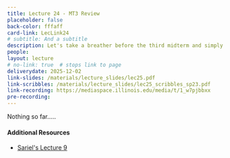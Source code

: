 ```yaml
---
title: Lecture 24 - MT3 Review
placeholder: false
back-color: fffaff
card-link: LecLink24
# subtitle: And a subtitle
description: Let's take a breather before the third midterm and simply go over some lingering questions and/or some practice problems. We'll also begin with a brief overview of classic decidability problems. 
people:
layout: lecture
# no-link: true  # stops link to page 
deliverydate: 2025-12-02
link-slides: /materials/lecture_slides/lec25.pdf
link-scribbles: /materials/lecture_slides/lec25_scribbles_sp23.pdf
link-recording: https://mediaspace.illinois.edu/media/t/1_w7pjbbxx
pre-recording: 
---
```


Nothing so far.....

<h4>Additional Resources</h4>

* [Sariel's Lecture 9](https://www.youtube.com/watch?v=dKAg5FRmsCE&list=PLaEwgrahG-LrpPMI4l744yAHCwtVXPh2g&pp=iAQB)






